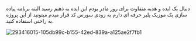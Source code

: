 دنبال یک ایده و هدیه متفاوت برای روز مادر بودم این ایده به ذهنم رسید البته برنامه پیاده سازی یک موزیک پلیر حرفه ای دارم به زودی سورس کد قرار میدم میتونید از این پروژه به راحتی استفاده کنید.






![293416015-105db99c-b155-42ed-839a-a125ae2f7fb1](https://github.com/Abolfazlghaseemi/music-player/assets/85543976/2e195da9-2d4d-459c-b074-5bdbce07b154)
